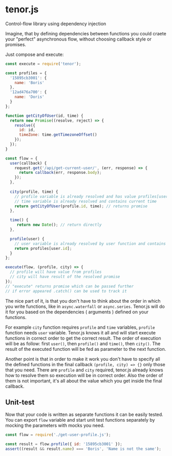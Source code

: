 # tenor.js
Control-flow library using dependency injection 

Imagine, that by defining dependencies between functions you could craete your "perfect" asynchronous flow, without choosing callback style or promises.

Just compose and execute:

```javascript
const execute = require('tenor');

const profiles = {
  '15895cb3001': {
    name: 'Boris'
  },
  '12ad476a700': {
    name: 'Doris'
  }
};

function getCityOfUser(id, time) {
  return new Promise((resolve, reject) => {
    resolve({
      id: id,
      timeZone: time.getTimezoneOffset()
    });
  });
}

const flow = {
  user(callback) {
    request.get('/api/get-current-user/', (err, response) => {
      return callback(err, response.body);
    });
  },
  
  city(profile, time) {
    // profile variable is already resolved and has value profiles[user.id]
    // time variable is already resolved and contains current time
    return getCityOfUser(profile.id, time); // returns promise
  },

  time() {
     return new Date(); // return directly
  },

  profile(user) {
    // user variable is already resolved by user function and contains response from server
    return profiles[user.id];
  }
};

execute(flow, (profile, city) => {
  // profile will have value from profiles
  // city will have result of the resolved promise
});
// "execute" returns promise which can be passed further
// if error appeared .catch() can be used to track it
```

The nice part of it, is that you don't have to think about the order in which you write functions, like in `async.waterfall` or `async.series`. Tenor.js will do it for you based on the dependencies ( arguments ) defined on your functions.

For example `city` function requires `profile` and `time` variables, `profile` function needs `user` variable. Tenor.js knows it all and will start execute functions in correct order to get the correct result. The order of execution will be as follow: first `user()`, then `profile()` and `time()`, then `city()`. The result of the executed function will be fed as parameter to the next function.

Another point is that in order to make it work you don't have to specify all the defined functions in the final callback `(profile, city) => {}` only those that you need. There are `profile` and `city` required, tenor.js already knows how to resolve them so execution will be in correct order. Also the order of them is not important, it's all about the value which you get inside the final callback.

## Unit-test

Now that your code is written as separate functions it can be easily tested.
You can export `flow` variable and start unit test functions separately by mocking the parameters with mocks you need.

```javascript
const flow = require('./get-user-profile.js');

const result = flow.profile({ id: '15895cb3001' });
assert((result && result.name) === 'Boris', 'Name is not the same');
```
